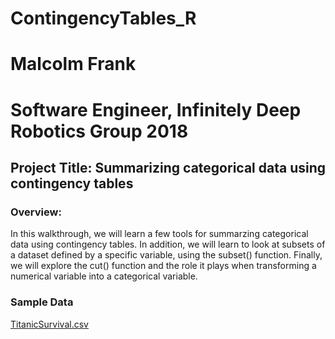 # ContingencyTables_R
# Malcolm Frank 
# Software Engineer, Infinitely Deep Robotics Group 2018

## Project Title: Summarizing categorical data using contingency tables

### Overview: 
In this walkthrough, we will learn a few tools for summarzing categorical data using contingency tables. In addition, we will learn to look at subsets of a dataset defined by a specific variable, using the subset() function. Finally, we will explore the cut() function and the role it plays when transforming a numerical variable into a categorical variable. 


### Sample Data
[TitanicSurvival.csv](https://github.com/jamalfrnk/ContingencyTables_R/tree/master/TitanicSurvival.csv.csv)
